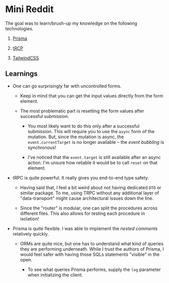 # Mini Reddit

The goal was to learn/brush-up my knowledge on the following technologies.

1. [Prisma](https://www.prisma.io/)

2. [tRCP](https://trpc.io/)

3. [TailwindCSS](https://tailwindcss.com/)

## Learnings

- One can go surprisingly far with uncontrolled forms.

    - Keep in mind that you can get the input values directly from the form element.

    - The most problematic part is resetting the form values after successful submission.

        - You most likely want to do this only after a successful submission. This will require you to use the `async` form of the mutation. But, since the mutation is async, the `event.currentTarget` is no longer available – the _event bubbling_ is synchronous!

        - I've noticed that the `event.target` is still available after an async action. I'm unsure how reliable it would be to call `reset` on that element.

- tRPC is quite powerful. It really gives you end-to-end type safety.

    - Having said that, I feel a bit weird about not having dedicated `DTO` or similar package. To me, using TRPC without any additional layer of "data-transport" might cause architectural issues down the line.

    - Since the "router" is modular, one can split the procedures across different files. This also allows for testing each procedure in isolation!

- Prisma is quite flexible. I was able to implement the _nested comments_ relatively quickly.

    - ORMs are quite nice, but one has to understand what kind of queries they are performing underneath. While I trust the authors of Prisma, I would feel safer with having those SQLs statements "visible" in the open.

        - To see what queries Prisma performs, supply the `log` parameter when initializing the client.
